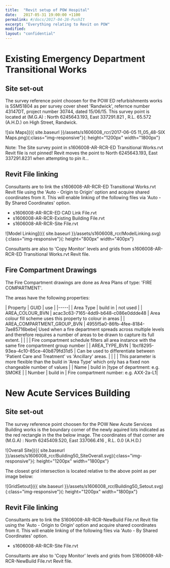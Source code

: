 ---title:  "Revit setup of POW Hospital"date:   2017-05-31 19:00:00 +1100permalink: #/docs/2017-04-28-PushItexcerpt: "Everything relating to Revit on POW"modified:layout: "confidential"---# Existing Emergency Department Transitional Works## Site set-outThe survey reference point choosen for the POW ED refurbishments works is SSM51804  as per survey cover sheet 'Randwick', refernce number 43147DT, project number 30744, dated 15/06/15.This survey point is located at (M.G.A) : North 6245643.193, East 337291.821 , R.L. 65.572 (A.H.D.) on High Street, Randwick.![six Maps]({{ site.baseurl }}/assets/s1606008_rcr/2017-06-05 11_05_48-SIX Maps.png){:class="img-responsive"}{: height="1200px" width="1800px"}Note: The Site survey point in s1606008-AR-RCR-ED Transitional Works.rvt Revit file is not pinned! Revit moves the point to  North 6245643.193, East 337291.8231  when attempting to pin it...## Revit File linkingConsultants are to link the s1606008-AR-RCR-ED Transitional Works.rvt Revit file using the 'Auto - Origin to Origin' option and acquire shared coordinates from it. This will enable linking of the following files via 'Auto - By Shared Coordinates' option.* s1606008-AR-RCR-ED CAD Link File.rvt* s1606008-AR-RCR-Existing Building File.rvt* s1606008-AR-RCR-Site File.rvt![Model Linking]({{ site.baseurl }}/assets/s1606008_rcr/ModelLinking.svg){:class="img-responsive"}{: height="800px" width="400px"}Consultants are also to 'Copy Monitor' levels and grids from s1606008-AR-RCR-ED Transitional Works.rvt Revit file.## Fire Compartment DrawingsThe Fire Compartment drawings are done as Area Plans of type: 'FIRE COMPARTMENT'. The areas have the following properties:| Property | GUID | use ||-----|| Area Type | build in | not used || AREA_COLOUR_BVN  | acac3c63-7165-4dd9-b648-c086e0ddde48 | Area colour fill scheme uses this property to colour in areas || AREA_COMPARTMENT_GROUP_BVN  | 4955f5a0-86fb-4fee-8184-7ae85716bebe| Used when a fire department spreads across multiple levels and therefore requires a number of areas to be drawn to capture its full extent. || | | Fire compartment schedule filters all area instance with the same fire compartment group number || AREA_TYPE_BVN  | 1bcf8295-93ea-4c10-85ce-40b879fd31d5 | Can be used to differentiate between 'Patient Care and Treatment' vs 'Ancillary' areas. || | | This parameter is more flexible than the build in 'Area Type' which only has a fixed non changeable number of values | | Name | build in |type of department: e.g. SMOKE || Number | build in | Fire compartment number: e.g. AXX-2a-L1|# New Acute Services Building## Site set-outThe survey reference point choosen for the POW New Acute Services Building works is the boundary corner of the newly aquired lots indicated as the red rectangle in the the below image. The coordinates of that corner are (M.G.A) : North 6245409.520, East 337066.416 , R.L. 0.0 (A.H.D.)![Overall Site]({{ site.baseurl }}/assets/s1606008_rcr/Building50_SiteOverall.svg){:class="img-responsive"}{: height="1200px" width="1800px"}The closest grid intersection is located relative to the above point as per image below:![GridSetout]({{ site.baseurl }}/assets/s1606008_rcr/Building50_Setout.svg){:class="img-responsive"}{: height="1200px" width="1800px"}## Revit File linkingConsultants are to link the S1606008-AR-RCR-NewBuild File.rvt Revit file using the 'Auto - Origin to Origin' option and acquire shared coordinates from it. This will enable linking of the following files via 'Auto - By Shared Coordinates' option.* s1606008-AR-RCR-Site File.rvtConsultants are also to 'Copy Monitor' levels and grids from S1606008-AR-RCR-NewBuild File.rvt Revit file.